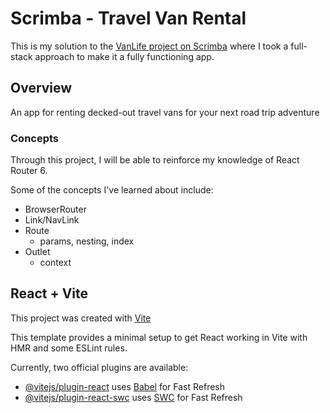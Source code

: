 # Scrimba - Travel Van Rental
This is my solution to the [VanLife project on Scrimba](https://scrimba.com/learn/reactrouter6) where I took a full-stack approach to make it a fully functioning app.

## Overview
An app for renting decked-out travel vans for your next road trip adventure

### Concepts
Through this project, I will be able to reinforce my knowledge of React Router 6.

Some of the concepts I've learned about include:
- BrowserRouter
- Link/NavLink
- Route
    - params, nesting, index
- Outlet
    - context

## React + Vite
This project was created with [Vite](https://vitejs.dev/guide/)

This template provides a minimal setup to get React working in Vite with HMR and some ESLint rules.

Currently, two official plugins are available:

- [@vitejs/plugin-react](https://github.com/vitejs/vite-plugin-react/blob/main/packages/plugin-react/README.md) uses [Babel](https://babeljs.io/) for Fast Refresh
- [@vitejs/plugin-react-swc](https://github.com/vitejs/vite-plugin-react-swc) uses [SWC](https://swc.rs/) for Fast Refresh
